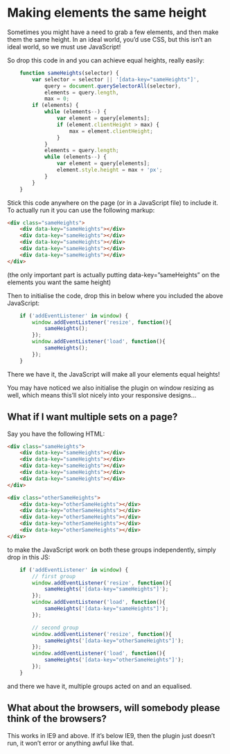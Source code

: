 # Making elements the same height

Sometimes you might have a need to grab a few elements, and then make them the same height. In an ideal world, you’d use CSS, but this isn’t an ideal world, so we must use JavaScript!

So drop this code in and you can achieve equal heights, really easily:

```javascript
    function sameHeights(selector) {
        var selector = selector || '[data-key="sameHeights"]',
            query = document.querySelectorAll(selector),
            elements = query.length,
            max = 0;
        if (elements) {
            while (elements--) {
                var element = query[elements];
                if (element.clientHeight > max) {
                    max = element.clientHeight;
                }
            }
            elements = query.length;
            while (elements--) {
                var element = query[elements];
                element.style.height = max + 'px';
            }
        }
    }
```

Stick this code anywhere on the page (or in a JavaScript file) to include it. To actually run it you can use the following markup:

```html
<div class="sameHeights">
    <div data-key="sameHeights"></div>
    <div data-key="sameHeights"></div>
    <div data-key="sameHeights"></div>
    <div data-key="sameHeights"></div>
    <div data-key="sameHeights"></div>
</div>
```

(the only important part is actually putting data-key=”sameHeights” on the elements you want the same height)

Then to initialise the code, drop this in below where you included the above JavaScript:

```javascript
    if ('addEventListener' in window) {
        window.addEventListener('resize', function(){
            sameHeights();
        });
        window.addEventListener('load', function(){
            sameHeights();
        });
    }
```

There we have it, the JavaScript will make all your elements equal heights!

You may have noticed we also initialise the plugin on window resizing as well, which means this’ll slot nicely into your responsive designs…

## What if I want multiple sets on a page?

Say you have the following HTML:

```html
<div class="sameHeights">
    <div data-key="sameHeights"></div>
    <div data-key="sameHeights"></div>
    <div data-key="sameHeights"></div>
    <div data-key="sameHeights"></div>
    <div data-key="sameHeights"></div>
</div>

<div class="otherSameHeights">
    <div data-key="otherSameHeights"></div>
    <div data-key="otherSameHeights"></div>
    <div data-key="otherSameHeights"></div>
    <div data-key="otherSameHeights"></div>
    <div data-key="otherSameHeights"></div>
</div>
```

to make the JavaScript work on both these groups independently, simply drop in this JS:

```javascript
    if ('addEventListener' in window) {
        // first group
        window.addEventListener('resize', function(){
            sameHeights('[data-key="sameHeights"]');
        });
        window.addEventListener('load', function(){
            sameHeights('[data-key="sameHeights"]');
        });

        // second group
        window.addEventListener('resize', function(){
            sameHeights('[data-key="otherSameHeights"]');
        });
        window.addEventListener('load', function(){
            sameHeights('[data-key="otherSameHeights"]');
        });
    }
```

and there we have it, multiple groups acted on and an equalised.

## What about the browsers, will somebody please think of the browsers?

This works in IE9 and above. If it’s below IE9, then the plugin just doesn’t run, it won’t error or anything awful like that.